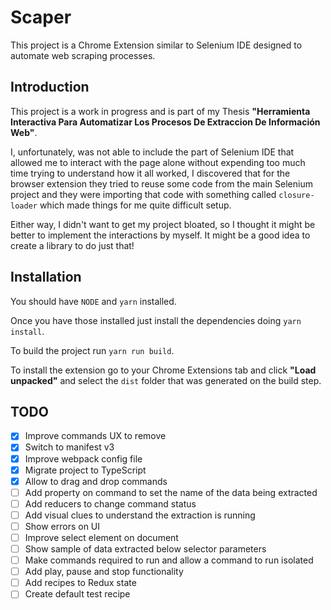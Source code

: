 # Scaper

This project is a Chrome Extension similar to Selenium IDE designed to automate web scraping processes.

## Introduction

This project is a work in progress and is part of my Thesis __"Herramienta Interactiva Para Automatizar Los Procesos De Extraccion De Información Web"__.

I, unfortunately, was not able to include the part of Selenium IDE that allowed me to interact with the page alone without expending too much time trying to understand how it all worked, I discovered that for the browser extension they tried to reuse some code from the main Selenium project and they were importing that code with something called `closure-loader` which made things for me quite difficult setup.

Either way, I didn't want to get my project bloated, so I thought it might be better to implement the interactions by myself. It might be a good idea to create a library to do just that!

## Installation

You should have `NODE` and `yarn` installed.

Once you have those installed just install the dependencies doing `yarn install`.

To build the project run `yarn run build`.

To install the extension go to your Chrome Extensions tab and click __"Load unpacked"__ and select the `dist` folder that was generated on the build step.

## TODO

- [x] Improve commands UX to remove
- [x] Switch to manifest v3
- [x] Improve webpack config file
- [x] Migrate project to TypeScript
- [x] Allow to drag and drop commands
- [ ] Add property on command to set the name of the data being extracted
- [ ] Add reducers to change command status
- [ ] Add visual clues to understand the extraction is running
- [ ] Show errors on UI
- [ ] Improve select element on document
- [ ] Show sample of data extracted below selector parameters
- [ ] Make commands required to run and allow a command to run isolated
- [ ] Add play, pause and stop functionality
- [ ] Add recipes to Redux state
- [ ] Create default test recipe
